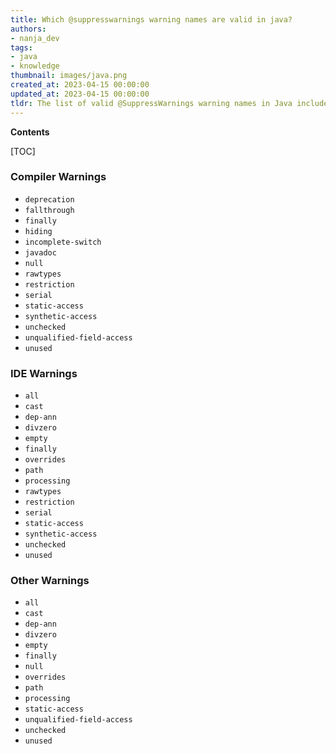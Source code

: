 ```yaml
---
title: Which @suppresswarnings warning names are valid in java?
authors:
- nanja_dev
tags:
- java
- knowledge
thumbnail: images/java.png
created_at: 2023-04-15 00:00:00
updated_at: 2023-04-15 00:00:00
tldr: The list of valid @SuppressWarnings warning names in Java includes `unchecked`, `rawtypes`, `deprecation`, `fallthrough`, `serial`, `all`, `restriction`, `path`, and `finally`.
---
```


**Contents**

[TOC]

### Compiler Warnings
* `deprecation`
* `fallthrough`
* `finally`
* `hiding`
* `incomplete-switch`
* `javadoc`
* `null`
* `rawtypes`
* `restriction`
* `serial`
* `static-access`
* `synthetic-access`
* `unchecked`
* `unqualified-field-access`
* `unused`

### IDE Warnings
* `all`
* `cast`
* `dep-ann`
* `divzero`
* `empty`
* `finally`
* `overrides`
* `path`
* `processing`
* `rawtypes`
* `restriction`
* `serial`
* `static-access`
* `synthetic-access`
* `unchecked`
* `unused`

### Other Warnings
* `all`
* `cast`
* `dep-ann`
* `divzero`
* `empty`
* `finally`
* `null`
* `overrides`
* `path`
* `processing`
* `static-access`
* `unqualified-field-access`
* `unchecked`
* `unused`
